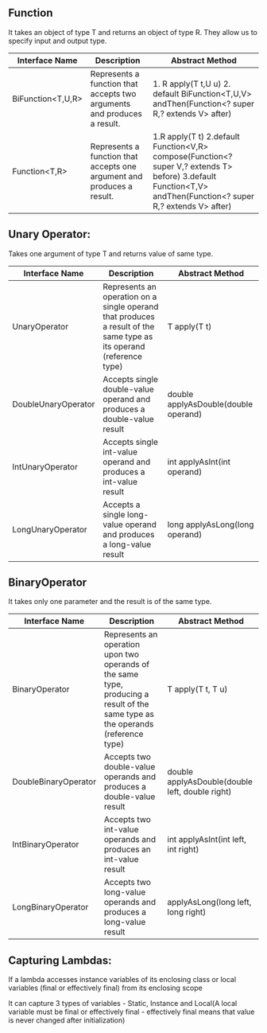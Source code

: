 Function 
--------
It takes an object of type T and returns an object of type R. They allow us to specify input and output type.

| Interface Name  |  Description | Abstract Method  |
|---|---|---|
|BiFunction<T,U,R>	|Represents a function that accepts two arguments and produces a result.|1. R apply(T t,U u) 2. default <V> BiFunction<T,U,V> andThen(Function<? super R,? extends V> after)|
|Function<T,R>|Represents a function that accepts one argument and produces a result.|1.R apply(T t) 2.default <V> Function<V,R> compose(Function<? super V,? extends T> before) 3.default <V> Function<T,V> andThen(Function<? super R,? extends V> after) |

Unary Operator:
--------------
Takes one argument of type T and returns value of same type.

| Interface Name  |  Description | Abstract Method  |
|---|---|---|
|UnaryOperator<T>|Represents an operation on a single operand that produces a result of the same type as its operand (reference type)|T apply(T t)|
|DoubleUnaryOperator|Accepts single double-value operand and produces a double-value result|double applyAsDouble(double operand)|
|IntUnaryOperator|Accepts single int-value operand and produces a int-value result|int applyAsInt(int operand)|
|LongUnaryOperator|Accepts a single long-value operand and produces a long-value result|long applyAsLong(long operand)|

BinaryOperator<T> 
-----------------
It takes only one parameter and the result is of the same type.

| Interface Name  |  Description | Abstract Method  |
|---|---|---|
|BinaryOperator<T>|Represents an operation upon two operands of the same type, producing a result of the same type as the operands (reference type)|T apply(T t, T u)|
|DoubleBinaryOperator|Accepts two double-value operands and produces a double-value result|double applyAsDouble(double left, double right)|
|IntBinaryOperator|Accepts two int-value operands and produces an int-value result|int applyAsInt(int left, int right)|
|LongBinaryOperator|Accepts two long-value operands and produces a long-value result|applyAsLong(long left, long right)|

Capturing Lambdas:
------------------
If a lambda accesses instance variables of its enclosing class or local variables (final or effectively final) from its enclosing scope

It can capture 3 types of variables - Static, Instance and Local(A local variable must be final or effectively final - effectively final means that value is never changed after initialization)